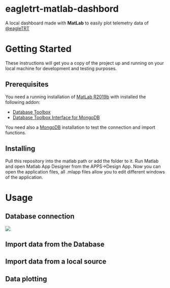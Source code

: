 # eagletrt-matlab-dashbord
A local dashboard made with <b>MatLab</b> to easily plot telemetry data of <a href="https://github.com/eagletrt">@eagleTRT</a>
<h1>Getting Started</h1>
These instructions will get you a copy of the project up and running on your local machine for development and testing purposes. 

<h2>Prerequisites</h2>
You need a running installation of <a href="https://it.mathworks.com/products/matlab.html">MatLab R2019b</a> with installed the following addon:
<ul>
  <li><a href="https://it.mathworks.com/products/database.html?s_tid=FX_PR_info">Database Toolbox</a></li>
  <li><a href="https://it.mathworks.com/matlabcentral/fileexchange/64306-database-toolbox-interface-for-mongodb">Database Toolbox Interface for MongoDB</a></li>
</ul>
You need also a <a href="https://www.mongodb.com/cloud/atlas/lp/general/try?utm_source=google&utm_campaign=gs_emea_italy_search_brand_atlas_desktop&utm_term=mongodb&utm_medium=cpc_paid_search&utm_ad=e&gclid=EAIaIQobChMIlpKh5uWm6AIVCbrtCh08IAoQEAAYASAAEgL3HvD_BwE">MongoDB</a> installation to test the connection and import functions.
<h2>Installing</h2>
Pull this repository into the matlab path or add the folder to it. Run Matlab and open Matlab App Designer from the APPS->Design App.
Now you can open the application files, all .mlapp files allow you to edit different windows of the application.
<h1>Usage</h1>
<h2>Database connection</h2>
<img src="/docs_asset/connection_demo.gif">
<h2>Import data from the Database</h2>

<h2>Import data from a local source</h2>

<h2>Data plotting</h2>
